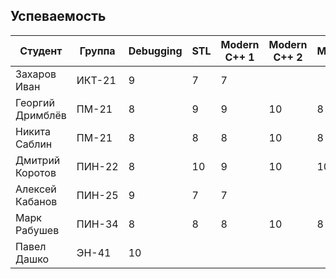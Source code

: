 ## Успеваемость

Студент|Группа|Debugging|STL|Modern C++ 1|Modern C++ 2|Multithreading|Python|Сумма
-|-|-|-|-|-|-|-|-
Захаров Иван|ИКТ-21|9|7|7||||23
Георгий Дримблёв|ПМ-21|8|9|9|10|8||44
Никита Саблин|ПМ-21|8|8|8|10|8||41
Дмитрий Коротов|ПИН-22|8|10|9|10|10|10|57
Алексей Кабанов|ПИН-25|9|7|7||||23
Марк Рабушев|ПИН-34|8|8|8|10|8|10|52
Павел Дашко|ЭН-41|10||||||10
